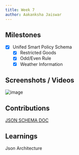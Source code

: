 ```yaml
---
title: Week 7
author: Aakanksha Jaiswar
---
```


## Milestones
- [x] Unifed Smart Policy Schema
  - [x] Restricted Goods
  - [x] Odd/Even Rule
  - [x] Weather Information

## Screenshots / Videos 
![image](https://github.com/aakanksha1801/c4gt-milestones/assets/84894401/c9eb6c52-a6b4-468e-81cf-262071e4cd5a)

## Contributions
[JSON SCHEMA DOC](https://docs.google.com/document/d/142uKGhj3buM0ypDwOLhMCBdtrDSAMsU66-qgXJqqRUA/edit?usp=sharing)
## Learnings
Json Architecture
